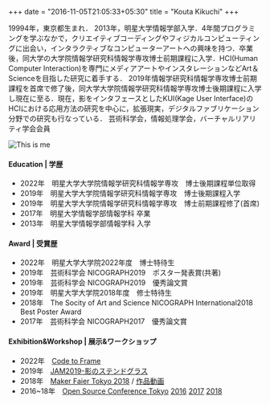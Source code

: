 +++
date = "2016-11-05T21:05:33+05:30"
title = "Kouta Kikuchi"
+++

19994年，東京都生まれ． 2013年，明星大学情報学部入学．4年間プログラミングを学ぶなかで，クリエイティブコーディングやフィジカルコンピューティングに出会い，インタラクティブなコンピューターアートへの興味を持つ．卒業後，同大学の大学院情報学研究科情報学専攻博士前期課程に入学．HCI(Human Computer Interaction)を専門にメディアアートやインスタレーションなどArt＆Scienceを目指した研究に着手する． 2019年情報学研究科情報学専攻博士前期課程を首席で修了後，同大学大学院情報学研究科情報学専攻博士後期課程に入学し現在に至る．現在，影をインタフェースとしたKUI(Kage User Interface)のHCIにおける応用方法の研究を中心に，拡張現実，デジタルファブリケーション分野での研究も行なっている． 芸術科学会，情報処理学会，バーチャルリアリティ学会会員

![This is me](../img/about.png)

#### Education | 学歴
- 2022年　明星大学大学院情報学研究科情報学専攻　博士後期課程単位取得
- 2019年　明星大学大学院情報学研究科情報学専攻　博士後期課程入学
- 2019年　明星大学大学院情報学研究科情報学専攻　博士前期課程修了(首席)
- 2017年　明星大学情報学部情報学科 卒業
- 2013年　明星大学情報学部情報学科 入学

#### Award | 受賞歴
- 2022年　明星大学大学院2022年度　博士特待生
- 2019年　芸術科学会 NICOGRAPH2019　ポスター発表賞(共著)
- 2019年　芸術科学会 NICOGRAPH2019　優秀論文賞
- 2019年　明星大学大学院2018年度　修士特待生
- 2018年　The Socity of Art and Science NICOGRAPH International2018 Best Poster Award
- 2017年　芸術科学会 NICOGRAPH2017　優秀論文賞

#### Exhibition&Workshop | 展示&ワークショップ
- 2022年　[Code to Frame](https://c2f.p5js.jp/exhibitions/1st.html)
- 2019年　[JAM2019-影のステンドグラス](https://www.meisei-u.ac.jp/2019/2019121202.html)
- 2018年　[Maker Faier Tokyo 2018](https://makezine.jp/event/makers2018/m0071/) / [作品動画](https://twitter.com/itachin/status/1025611675162963968?s=21&t=8BvAgQuPfgVOck7BPlySKg)  
- 2016~18年　[Open Source Conference Tokyo](https://www.ospn.jp/) [2016](https://www.ospn.jp/press/20160310tokyospring-report.html/img_9978) [2017](https://www.ospn.jp/press/20171003osc2017-tokyofall-report.html/img_4027-2) [2018](https://www.ospn.jp/press/20180313osc2017-tokyospring.html/img_8813)  


